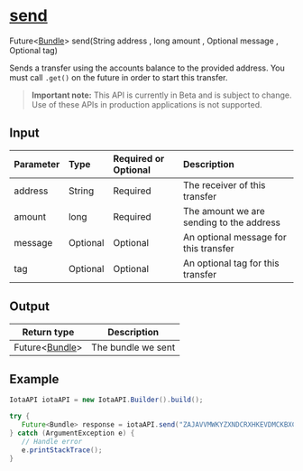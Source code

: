 
# [send](https://github.com/iotaledger/iota-java/blob/master/jota/src/main/java/org/iota/jota/IotaAccount.java#L382)
 Future<[Bundle](https://github.com/iotaledger/iota-java/blob/master/jota/src/main/java/org/iota/jota/model/Bundle.java)> send(String address , long amount , Optional<String> message , Optional<String> tag)

Sends a transfer using the accounts balance to the provided address. You must call `.get()` on the future in order to start this transfer.
> **Important note:** This API is currently in Beta and is subject to change. Use of these APIs in production applications is not supported.

## Input
| Parameter       | Type | Required or Optional | Description |
|:---------------|:--------|:--------| :--------|
| address | String | Required | The receiver of this transfer |
| amount | long | Required | The amount we are sending to the address |
| message | Optional<String> | Optional | An optional message for this transfer |
| tag | Optional<String> | Optional | An optional tag for this transfer |
    
## Output
| Return type | Description |
|--|--|
| Future<[Bundle](https://github.com/iotaledger/iota-java/blob/master/jota/src/main/java/org/iota/jota/model/Bundle.java)>  | The bundle we sent |



 ## Example
 
 ```Java
 IotaAPI iotaAPI = new IotaAPI.Builder().build();

try { 
    Future<Bundle> response = iotaAPI.send("ZAJAVVMWKYZXNDCRXHKEVDMCKBXCUOCLYHBRHBNJXQSCA9R9TLYHKRHUNMNVUGNUKMFSD9BKDJRDFPAVN", 381, Optional.of("EKRGBACFFFOICZEGQWUKYNCHYMVGAWFSILOKXOPKIQQQIVWV9YNGSUR9QYZBOBJQJEZTMJQDNFQPEPVHO", Optional.of("TAG9VZIUDUWS9HNETBNRWJZXFFM");
} catch (ArgumentException e) { 
    // Handle error
    e.printStackTrace(); 
}
 ```
